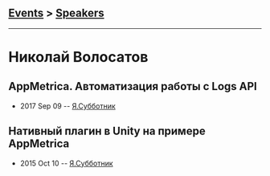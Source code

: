## [Events](../README.md) > [Speakers](../speakers.md)
---

# Николай Волосатов

## AppMetrica. Автоматизация работы с Logs API
- 2017 Sep 09 -- [Я.Субботник](https://events.yandex.ru/lib/talks/4926/)    
## Нативный плагин в Unity на примере AppMetrica
- 2015 Oct 10 -- [Я.Субботник](https://events.yandex.ru/lib/talks/3194/)    
